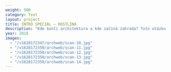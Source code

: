 ```yaml
---
weight: 500
category: Text
layout: project
title: INTRO SPECIÁL – ROSTLINA
description: "Kde končí architektura a kde začíná zahrada? Tuto otázku položila Tereza Šváchová Vladimíru Sittovi, krajinářskému architektovi, v rozhovoru pro speciální číslo časopisu INTRO. Zajímá vás, jak odpověděl? Otevřete vydání s podtitulem Rostlina a dozvíte se více."
year: 2018
images:
  - "/v1628172347/archweb/scan-10.jpg"
  - "/v1628172350/archweb/scan-11.jpg"
  - "/v1628172350/archweb/scan-12.jpg"
  - "/v1628172350/archweb/scan-13.jpg"
  - "/v1628172350/archweb/scan-14.jpg"
---
```


